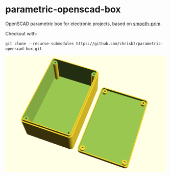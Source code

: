 # parametric-openscad-box
OpenSCAD parametric box for electronic projects, based on [smooth-prim](https://github.com/rcolyer/smooth-prim).

Checkout with:
```
git clone --recurse-submodules https://github.com/chrisb2/parametric-openscad-box.git
```

<img title="Box" alt="Box bottom and lid" src="parametric-box.png">

